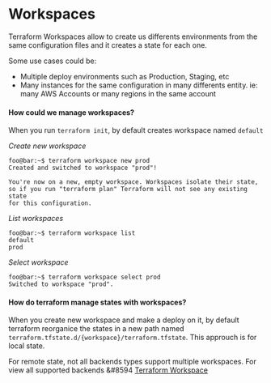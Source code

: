 # Workspaces

Terraform Workspaces allow to create us differents environments from the same configuration files and it creates a state for each one.

  Some use cases could be:
  
  * Multiple deploy environments such as Production, Staging, etc
  * Many instances for the same configuration in many differents entity. ie: many AWS Accounts or many regions in the same account
  


#### How could we manage workspaces?

When you run `terraform init`, by default creates workspace named `default`

  *Create new workspace*
  ```console
  foo@bar:~$ terraform workspace new prod
  Created and switched to workspace "prod"!

  You're now on a new, empty workspace. Workspaces isolate their state,
  so if you run "terraform plan" Terraform will not see any existing state
  for this configuration.
  ```
  
  *List workspaces*
  ````console
  foo@bar:~$ terraform workspace list
  default
  prod
  ````
  
  *Select workspace*
  ````console
  foo@bar:~$ terraform workspace select prod
  Switched to workspace "prod".
  ````

#### How do terraform manage states with workspaces?
When you create new workspace and make a deploy on it, by default terraform reorganice the states in a new path named `terraform.tfstate.d/{workspace}/terraform.tfstate`. This approuch is for local state.

For remote state, not all backends types support multiple workspaces. For view all supported backends &#8594 <a href="https://www.terraform.io/docs/state/workspaces.html"> Terraform Workspace </a>



